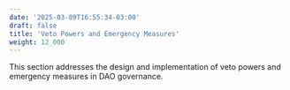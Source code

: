 ```yaml
---
date: '2025-03-09T16:55:34-03:00'
draft: false
title: 'Veto Powers and Emergency Measures'
weight: 12_000
---
```


This section addresses the design and implementation of veto powers and emergency measures in DAO governance.